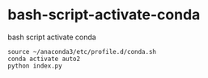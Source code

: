 # bash-script-activate-conda
bash script activate conda


```
source ~/anaconda3/etc/profile.d/conda.sh
conda activate auto2
python index.py
```
